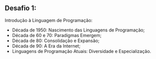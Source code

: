 ## Desafio 1: 

Introdução à Linguagem de Programação: 

- Década de 1950: Nascimento das Linguagens de Programação;
- Década de 60 e 70: Paradigmas Emergem;
- Década de 80: Consolidação e Expansão;
- Década de 90: A Era da Internet;
- Linguagens de Programação Atuais: Diversidade e Especialização.

